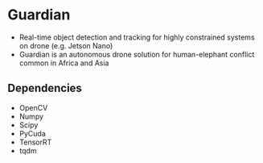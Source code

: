 # Guardian
- Real-time object detection and tracking for highly constrained systems on drone (e.g. Jetson Nano)
- Guardian is an autonomous drone solution for human-elephant conflict common in Africa and Asia

## Dependencies
- OpenCV
- Numpy
- Scipy
- PyCuda
- TensorRT
- tqdm
